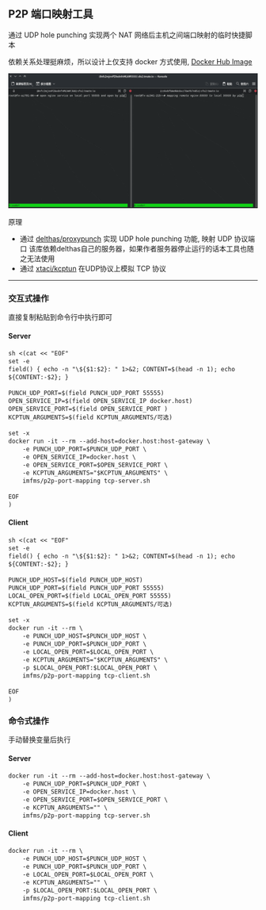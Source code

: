 ## P2P 端口映射工具
通过 UDP hole punching 实现两个 NAT 网络后主机之间端口映射的临时快捷脚本

依赖关系处理挺麻烦，所以设计上仅支持 docker 方式使用, [Docker Hub Image](https://hub.docker.com/r/imfms/p2p-port-mapping)

![preview](doc/usage.gif)

原理

- 通过 [delthas/proxypunch](https://github.com/delthas/proxypunch) 实现 UDP hole punching 功能, 映射 UDP 协议端口
  该库依赖delthas自己的服务器，如果作者服务器停止运行的话本工具也随之无法使用
- 通过 [xtaci/kcptun](https://github.com/xtaci/kcptun) 在UDP协议上模拟 TCP 协议

------

### 交互式操作

直接复制粘贴到命令行中执行即可

#### Server

```shell
sh <(cat << "EOF"
set -e
field() { echo -n "\${$1:$2}: " 1>&2; CONTENT=$(head -n 1); echo ${CONTENT:-$2}; }

PUNCH_UDP_PORT=$(field PUNCH_UDP_PORT 55555)
OPEN_SERVICE_IP=$(field OPEN_SERVICE_IP docker.host)
OPEN_SERVICE_PORT=$(field OPEN_SERVICE_PORT )
KCPTUN_ARGUMENTS=$(field KCPTUN_ARGUMENTS/可选)

set -x
docker run -it --rm --add-host=docker.host:host-gateway \
    -e PUNCH_UDP_PORT=$PUNCH_UDP_PORT \
    -e OPEN_SERVICE_IP=docker.host \
    -e OPEN_SERVICE_PORT=$OPEN_SERVICE_PORT \
    -e KCPTUN_ARGUMENTS="$KCPTUN_ARGUMENTS" \
    imfms/p2p-port-mapping tcp-server.sh

EOF
)

```

#### Client

```shell
sh <(cat << "EOF"
set -e
field() { echo -n "\${$1:$2}: " 1>&2; CONTENT=$(head -n 1); echo ${CONTENT:-$2}; }

PUNCH_UDP_HOST=$(field PUNCH_UDP_HOST)
PUNCH_UDP_PORT=$(field PUNCH_UDP_PORT 55555)
LOCAL_OPEN_PORT=$(field LOCAL_OPEN_PORT 55555)
KCPTUN_ARGUMENTS=$(field KCPTUN_ARGUMENTS/可选)

set -x
docker run -it --rm \
    -e PUNCH_UDP_HOST=$PUNCH_UDP_HOST \
    -e PUNCH_UDP_PORT=$PUNCH_UDP_PORT \
    -e LOCAL_OPEN_PORT=$LOCAL_OPEN_PORT \
    -e KCPTUN_ARGUMENTS="$KCPTUN_ARGUMENTS" \
    -p $LOCAL_OPEN_PORT:$LOCAL_OPEN_PORT \
    imfms/p2p-port-mapping tcp-client.sh

EOF
)

```

### 命令式操作

手动替换变量后执行

#### Server

```shell
docker run -it --rm --add-host=docker.host:host-gateway \
    -e PUNCH_UDP_PORT=$PUNCH_UDP_PORT \
    -e OPEN_SERVICE_IP=docker.host \
    -e OPEN_SERVICE_PORT=$OPEN_SERVICE_PORT \
    -e KCPTUN_ARGUMENTS="" \
    imfms/p2p-port-mapping tcp-server.sh
```

#### Client

```shell
docker run -it --rm \
    -e PUNCH_UDP_HOST=$PUNCH_UDP_HOST \
    -e PUNCH_UDP_PORT=$PUNCH_UDP_PORT \
    -e LOCAL_OPEN_PORT=$LOCAL_OPEN_PORT \
    -e KCPTUN_ARGUMENTS="" \
    -p $LOCAL_OPEN_PORT:$LOCAL_OPEN_PORT \
    imfms/p2p-port-mapping tcp-client.sh
```


